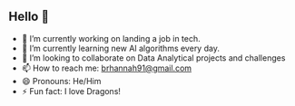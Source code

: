 ## Hello 👋

- 🔭 I’m currently working on landing a job in tech.
- 🌱 I’m currently learning new AI algorithms every day.
- 👯 I’m looking to collaborate on Data Analytical projects and challenges
- 📫 How to reach me: brhannah91@gmail.com
- 😄 Pronouns: He/Him
- ⚡ Fun fact: I love Dragons!
